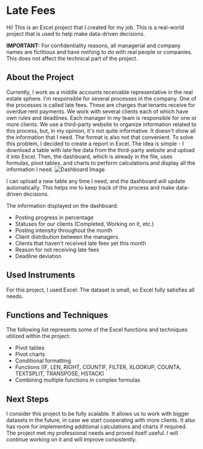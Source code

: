# Late Fees
Hi! This is an Excel project that I created for my job. This is a real-world project that is used to help make data-driven decisions.  

**IMPORTANT:** For confidentiality reasons, all managerial and company names are fictitious and have nothing to do with real people or companies. This does not affect the technical part of the project.

## About the Project
Currently, I work as a middle accounts receivable representative in the real estate sphere. I'm responsible for several processes in the company. One of the processes is called late fees. These are charges that tenants receive for overdue rent payments. We work with several clients each of which have own rules and deadlines. Each manager in my team is responsible for one or more clients. We use a third-party website to organize information related to this process, but, in my opinion, it's not quite informative. It doesn't show all the information that I need. The format is also not that convenient. To solve this problem, I decided to create a report in Excel. The idea is simple - I download a table with late fee data from the third-party website and upload it into Excel. Then, the dashboard, which is already in the file, uses formulas, pivot tables, and charts to perform calculations and display all the information I need. 
![Dashboard Image](https://github.com/LegendaryStarLordHV/Late_Fees_Excel_Project/assets/43511883/50e01209-4241-4ecd-b3b6-6ab7958fc30d)


I can upload a new table any time I need, and the dashboard will update automatically. This helps me to keep track of the process and make data-driven decisions.  

The information displayed on the dashboard:
- Posting progress in percentage
- Statuses for our clients (Completed, Working on it, etc.)
- Posting intensity throughout the month
- Client distribution between the managers
- Clients that haven't received late fees yet this month
- Reason for not receiving late fees
- Deadline deviation

## Used Instruments 
For this project, I used Excel. The dataset is small, so Excel fully satisfies all needs.

## Functions and Techniques
The following list represents some of the Excel functions and techniques utilized within the project:
- Pivot tables
- Pivot charts
- Conditional formatting
- Functions (IF, LEN, RIGHT, COUNTIF, FILTER, XLOOKUP, COUNTA, TEXTSPLIT, TRANSPOSE, HSTACK)
- Combining multiple functions in complex formulas

## Next Steps
I consider this project to be fully scalable. It allows us to work with bigger datasets in the future, in case we start cooperating with more clients. It also has room for implementing additional calculations and charts if required. The project met my professional needs and proved itself useful. I will continue working on it and will improve consistently.
